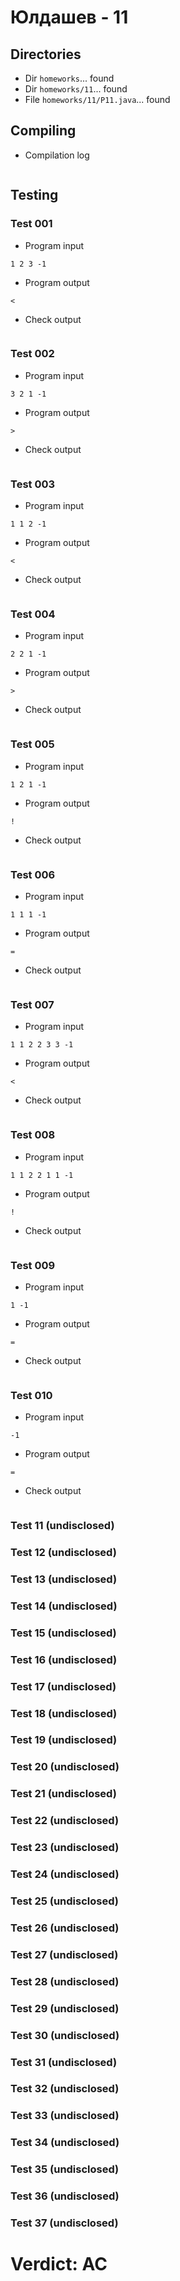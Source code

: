 # Юлдашев - 11
## Directories
- Dir `homeworks`... found
- Dir `homeworks/11`... found
- File `homeworks/11/P11.java`... found
## Compiling
- Compilation log
```

```
## Testing
### Test 001
- Program input
```
1 2 3 -1
```
- Program output
```
<

```
- Check output
```

```
### Test 002
- Program input
```
3 2 1 -1
```
- Program output
```
>

```
- Check output
```

```
### Test 003
- Program input
```
1 1 2 -1
```
- Program output
```
<

```
- Check output
```

```
### Test 004
- Program input
```
2 2 1 -1
```
- Program output
```
>

```
- Check output
```

```
### Test 005
- Program input
```
1 2 1 -1
```
- Program output
```
!

```
- Check output
```

```
### Test 006
- Program input
```
1 1 1 -1
```
- Program output
```
=

```
- Check output
```

```
### Test 007
- Program input
```
1 1 2 2 3 3 -1
```
- Program output
```
<

```
- Check output
```

```
### Test 008
- Program input
```
1 1 2 2 1 1 -1
```
- Program output
```
!

```
- Check output
```

```
### Test 009
- Program input
```
1 -1
```
- Program output
```
=

```
- Check output
```

```
### Test 010
- Program input
```
-1
```
- Program output
```
=

```
- Check output
```

```
### Test 11 (undisclosed)
### Test 12 (undisclosed)
### Test 13 (undisclosed)
### Test 14 (undisclosed)
### Test 15 (undisclosed)
### Test 16 (undisclosed)
### Test 17 (undisclosed)
### Test 18 (undisclosed)
### Test 19 (undisclosed)
### Test 20 (undisclosed)
### Test 21 (undisclosed)
### Test 22 (undisclosed)
### Test 23 (undisclosed)
### Test 24 (undisclosed)
### Test 25 (undisclosed)
### Test 26 (undisclosed)
### Test 27 (undisclosed)
### Test 28 (undisclosed)
### Test 29 (undisclosed)
### Test 30 (undisclosed)
### Test 31 (undisclosed)
### Test 32 (undisclosed)
### Test 33 (undisclosed)
### Test 34 (undisclosed)
### Test 35 (undisclosed)
### Test 36 (undisclosed)
### Test 37 (undisclosed)
# Verdict: AC
